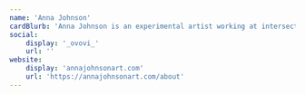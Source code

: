 ```yaml
---
name: 'Anna Johnson'
cardBlurb: 'Anna Johnson is an experimental artist working at intersections of performance, sound, moving image and installation. Through the creation of multisensory, time-based experiences, she explores themes of vulnerability, intimacy and interrelation, made manifest within one’s body. She is inspired to work simultaneously on material, emotional, intellectual, and spiritual registers.'
social:
    display: '_ovovi_'
    url: ''
website:
    display: 'annajohnsonart.com'
    url: 'https://annajohnsonart.com/about'
---
```

